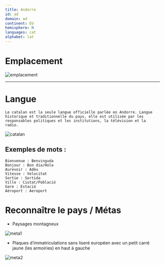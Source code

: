 ```yaml
---
title: Andorre
id: ad
domain: ad
continent: EU
hemisphere: N
languages: cat
alphabet: lat
---
```

# Emplacement

![emplacement](https://upload.wikimedia.org/wikipedia/commons/thumb/1/12/Location_Andorra_Europe.png/1024px-Location_Andorra_Europe.png)

----

# Langue

```
Le catalan est la seule langue officielle parlée en Andorre. Langue historique et traditionnelle du pays, elle est utilisée par les responsables politiques et les institutions, la télévision et la radio.
```

![catalan](https://upload.wikimedia.org/wikipedia/commons/c/cc/Catalan_in_Europe.png)

## Exemples de mots :

```
Bienvenue : Benvinguda
Bonjour : Bon dia/Hola
Aurevoir : Adéu
Vitesse : Velocitat
Sortie : Sortida
Ville : Ciutat/Població
Gare : Estació
Aéroport : Aeroport
```

# Reconnaître le pays / Métas

- Paysages montagneux

![meta1](/images/ad_geoguessr.png)

- Plaques d’immatriculations sans liseré européen avec un petit carré jaune (les armoiries) en haut à gauche

![meta2](/images/ad_geoguessr2.png)
